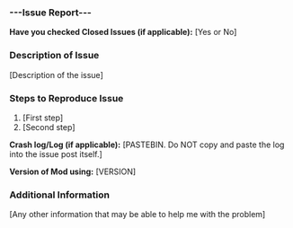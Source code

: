 ### ---Issue Report---

**Have you checked Closed Issues (if applicable):** [Yes or No]
### Description of Issue
[Description of the issue]

### Steps to Reproduce Issue
1. [First step]
2. [Second step]

**Crash log/Log (if applicable):** [PASTEBIN. Do NOT copy and paste the log into the issue post itself.]

**Version of Mod using:** [VERSION]

### Additional Information
[Any other information that may be able to help me with the problem]
